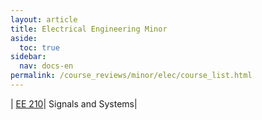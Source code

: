 ```yaml
---
layout: article
title: Electrical Engineering Minor
aside:
  toc: true
sidebar:
  nav: docs-en
permalink: /course_reviews/minor/elec/course_list.html
---
```


| [EE 210](/course_reviews/minor/elec/ee-210)| Signals and Systems|